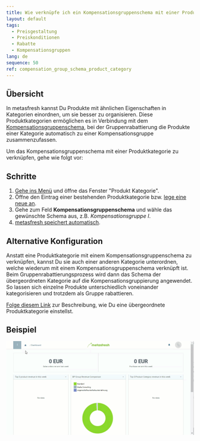 ```yaml
---
title: Wie verknüpfe ich ein Kompensationsgruppenschema mit einer Produktkategorie?
layout: default
tags:
  - Preisgestaltung
  - Preiskonditionen
  - Rabatte
  - Kompensationsgruppen
lang: de
sequence: 50
ref: compensation_group_schema_product_category
---
```


## Übersicht
In metasfresh kannst Du Produkte mit ähnlichen Eigenschaften in Kategorien einordnen, um sie besser zu organisieren. Diese Produktkategorien ermöglichen es in Verbindung mit dem [Kompensationsgruppenschema](Kompensationsgruppenschema_anlegen), bei der Gruppenrabattierung die Produkte einer Kategorie automatisch zu einer Kompensationsgruppe zusammenzufassen.

Um das Kompensationsgruppenschema mit einer Produktkategorie zu verknüpfen, gehe wie folgt vor:

## Schritte
1. [Gehe ins Menü](Menu) und öffne das Fenster "Produkt Kategorie".
1. Öffne den Eintrag einer bestehenden Produktkategorie bzw. [lege eine neue an](NeueProduktkategorie).
1. Gehe zum Feld **Kompensationsgruppenschema** und wähle das gewünschte Schema aus, z.B. *Kompensationsgruppe I*.
1. [metasfresh speichert automatisch](Speicheranzeige).

## Alternative Konfiguration
Anstatt eine Produktkategorie mit einem Kompensationsgruppenschema zu verknüpfen, kannst Du sie auch einer anderen Kategorie unterordnen, welche wiederum mit einem Kompensationsgruppenschema verknüpft ist. Beim Gruppenrabattierungsprozess wird dann das Schema der übergeordneten Kategorie auf die Kompensationsgruppierung angewendet. So lassen sich einzelne Produkte unterschiedlich voneinander kategorisieren und trotzdem als Gruppe rabattieren.

[Folge diesem Link](Uebergeordnete_Produktkategorie) zur Beschreibung, wie Du eine übergeordnete Produktkategorie einstellst.

## Beispiel
![](assets/Kompensationsgruppenschema_Produktkategorie.gif)
